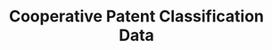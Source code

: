 ---
layout: default
bigquery: https://console.cloud.google.com/bigquery?p=patents-public-data&d=cpc&page=dataset
citation: '“Cooperative Patent Classification” by the EPO and USPTO, for public use. '
contributors: EPO, USPTO
cost: None
description: Cooperative Patent Classification Data contains the scheme and definitions
  of the Cooperative Patent Classification system for classifying patent documents.
  The CPC is the result of a partnership between the EPO and the USPTO in their joint
  effort to develop a common, internationally compatible classification system for
  technical documents, in particular patent publications, which will be used by both
  offices in the patent granting process
documentation: https://www.cooperativepatentclassification.org/cpcSchemeAndDefinitions
last_edit: Mon, 04 Apr 2022 19:07:06 GMT
location: https://www.cooperativepatentclassification.org/index
maintained_by: USPTO, EPO
schema_fields: '[''informativeReferences'', ''title_full'', ''informative_references'',
  ''title_part'', ''notAllocatable'', ''children'', ''dateRevised'', ''glossary'',
  ''symbol'', ''child_groups'', ''titleFull'', ''breakdownCode'', ''limiting_references'',
  ''limitingReferences'', ''level'', ''not_allocatable'', ''breakdown_code'', ''sizeCache'',
  ''applicationReferences'', ''residual_references'', ''synonyms'', ''titlePart'',
  ''childGroups'', ''definition'', ''ipcConcordant'', ''application_references'',
  ''residualReferences'', ''additional_only'', ''ipc_concordant'', ''parents'', ''status'',
  ''date_revised'']'
shortname: cooperative_patent_classification
tags:
- patents
- science
title: Cooperative Patent Classification Data
uuid: 984374a7-16e9-4b35-9445-458daceb01bf
---
